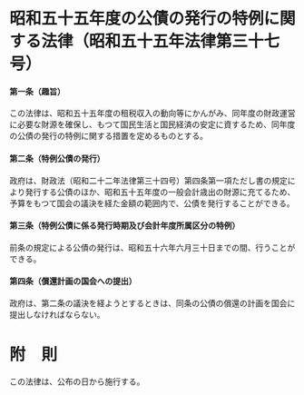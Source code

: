 # 昭和五十五年度の公債の発行の特例に関する法律（昭和五十五年法律第三十七号）
#### 第一条（趣旨）
この法律は、昭和五十五年度の租税収入の動向等にかんがみ、同年度の財政運営に必要な財源を確保し、もつて国民生活と国民経済の安定に資するため、同年度の公債の発行の特例に関する措置を定めるものとする。
#### 第二条（特例公債の発行）
政府は、財政法（昭和二十二年法律第三十四号）第四条第一項ただし書の規定により発行する公債のほか、昭和五十五年度の一般会計歳出の財源に充てるため、予算をもつて国会の議決を経た金額の範囲内で、公債を発行することができる。
#### 第三条（特例公債に係る発行時期及び会計年度所属区分の特例）
前条の規定による公債の発行は、昭和五十六年六月三十日までの間、行うことができる。
#### 第四条（償還計画の国会への提出）
政府は、第二条の議決を経ようとするときは、同条の公債の償還の計画を国会に提出しなければならない。
# 附　則
この法律は、公布の日から施行する。
